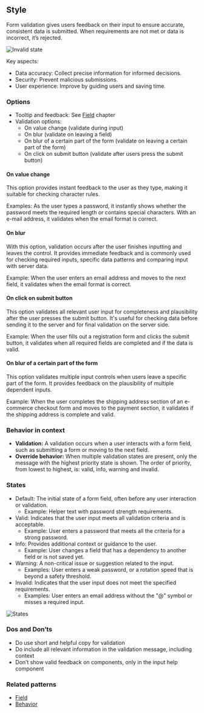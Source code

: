 ## Style

Form validation gives users feedback on their input to ensure accurate, consistent data is submitted. When requirements are not met or data is incorrect, it’s rejected.

![Invalid state](https://www.figma.com/design/wEptRgAezDU1z80Cn3eZ0o/iX-Pattern-Illustrations?node-id=2767-5955&t=IIgjTqoOEP524yAH-4)

Key aspects:

- Data accuracy: Collect precise information for informed decisions.
- Security: Prevent malicious submissions.
- User experience: Improve by guiding users and saving time.

### Options

- Tooltip and feedback: See [Field](forms-field.md) chapter
- Validation options:
  - On value change (validate during input)
  - On blur (validate on leaving a field)
  - On blur of a certain part of the form (validate on leaving a certain part of the form)
  - On click on submit button (validate after users press the submit button)

#### On value change

This option provides instant feedback to the user as they type, making it suitable for checking character rules.

Examples: As the user types a password, it instantly shows whether the password meets the required length or contains special characters. With an e-mail address, it validates when the email format is correct.

#### On blur

With this option, validation occurs after the user finishes inputting and leaves the control. It provides immediate feedback and is commonly used for checking required inputs, specific data patterns and comparing input with server data.

Example: When the user enters an email address and moves to the next field, it validates when the email format is correct.

#### On click on submit button

This option validates all relevant user input for completeness and plausibility after the user presses the submit button. It's useful for checking data before sending it to the server and for final validation on the server side.

Example: When the user fills out a registration form and clicks the submit button, it validates when all required fields are completed and if the data is valid.

#### On blur of a certain part of the form

This option validates multiple input controls when users leave a specific part of the form. It provides feedback on the plausibility of multiple dependent inputs.

Example: When the user completes the shipping address section of an e-commerce checkout form and moves to the payment section, it validates if the shipping address is complete and valid.

### Behavior in context

- **Validation:** A validation occurs when a user interacts with a form field, such as submitting a form or moving to the next field.
- **Override behavior:** When multiple validation states are present, only the message with the highest priority state is shown. The order of priority, from lowest to highest, is: valid, info, warning and invalid.

### States

- Default: The initial state of a form field, often before any user interaction or validation.
  - Example: Helper text with password strength requirements.
- Valid: Indicates that the user input meets all validation criteria and is acceptable.
  - Example: User enters a password that meets all the criteria for a strong password.
- Info: Provides additional context or guidance to the user.
  - Example: User changes a field that has a dependency to another field or is not saved yet.
- Warning: A non-critical issue or suggestion related to the input.
  - Examples: User enters a weak password, or a rotation speed that is beyond a safety threshold.
- Invalid: Indicates that the user input does not meet the specified requirements.
  - Examples: User enters an email address without the "@" symbol or misses a required input.

![States](https://www.figma.com/design/wEptRgAezDU1z80Cn3eZ0o/iX-Pattern-Illustrations?node-id=2767-5681&t=IIgjTqoOEP524yAH-4)

### Dos and Don’ts

- Do use short and helpful copy for validation
- Do include all relevant information in the validation message, including context
- Don’t show valid feedback on components, only in the input help component

### Related patterns

- [Field](forms-field.md)
- [Behavior](forms-behavior.md)
